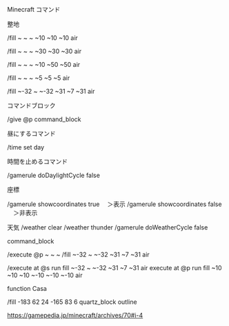 Minecraft コマンド

整地

/fill ~ ~ ~ ~10 ~10 ~10 air

/fill ~ ~ ~ ~30 ~30 ~30 air

/fill ~ ~ ~ ~10 ~50 ~50 air

/fill ~ ~ ~ ~5 ~5 ~5 air

/fill ~-32 ~ ~-32 ~31 ~7 ~31 air

コマンドブロック

/give @p command_block

昼にするコマンド

/time set day

時間を止めるコマンド

/gamerule doDaylightCycle false

座標

/gamerule showcoordinates true 　＞表示
/gamerule showcoordinates false 　＞非表示

天気
/weather clear
/weather thunder
/gamerule doWeatherCycle false

command_block

/execute @p ~ ~ ~ /fill ~-32 ~ ~-32 ~31 ~7 ~31 air

/execute at @s run fill ~-32 ~ ~-32 ~31 ~7 ~31 air
execute at @p run fill ~10 ~10 ~10 ~-10 ~-10 ~-10 air

function Casa

/fill -183 62 24 -165 83 6 quartz_block outline

https://gamepedia.jp/minecraft/archives/70#i-4
